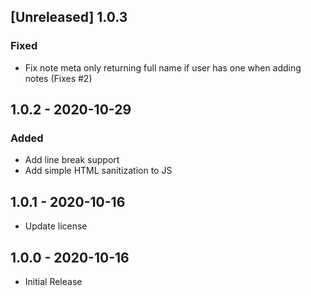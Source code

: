 ## [Unreleased] 1.0.3
### Fixed
- Fix note meta only returning full name if user has one when adding notes (Fixes #2)

## 1.0.2 - 2020-10-29
### Added
- Add line break support
- Add simple HTML sanitization to JS

## 1.0.1 - 2020-10-16
- Update license

## 1.0.0 - 2020-10-16
- Initial Release
